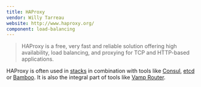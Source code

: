 ```yaml
---
title: HAProxy
vendor: Willy Tarreau
website: http://www.haproxy.org/
component: load-balancing
---
```

> HAProxy is a free, very fast and reliable solution offering high
> availability, load balancing, and proxying for TCP and HTTP-based
> applications.

HAProxy is often used in [stacks](/components/stacks) in combination
with tools like [Consul](/tech/consul), [etcd](/tech/etcd) or
[Bamboo](/tech/bamboo). It is also the integral part of tools like
[Vamp Router](/tech/vamp-router).
